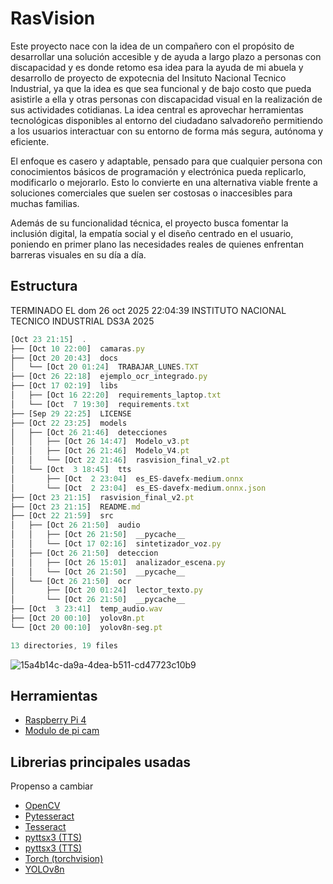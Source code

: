 
#  RasVision

Este proyecto nace con la idea de un compañero con el propósito de desarrollar una solución accesible y de ayuda a largo plazo a personas con discapacidad y es donde retomo esa idea para la ayuda de mi abuela y desarrollo de proyecto de expotecnia del Insituto Nacional Tecnico Industrial, ya que la idea es que sea funcional y de bajo costo que pueda asistirle a ella y otras personas con discapacidad visual en la realización de sus actividades cotidianas. La idea central es aprovechar herramientas tecnológicas disponibles al entorno del ciudadano salvadoreño permitiendo a los usuarios interactuar con su entorno de forma más segura, autónoma y eficiente.

El enfoque es casero y adaptable, pensado para que cualquier persona con conocimientos básicos de programación y electrónica pueda replicarlo, modificarlo o mejorarlo. Esto lo convierte en una alternativa viable frente a soluciones comerciales que suelen ser costosas o inaccesibles para muchas familias.

Además de su funcionalidad técnica, el proyecto busca fomentar la inclusión digital, la empatía social y el diseño centrado en el usuario, poniendo en primer plano las necesidades reales de quienes enfrentan barreras visuales en su día a día.

## Estructura
TERMINADO EL dom 26 oct 2025 22:04:39 
INSTITUTO NACIONAL TECNICO INDUSTRIAL DS3A 2025

```javascript
[Oct 23 21:15]  .
├── [Oct 10 22:00]  camaras.py
├── [Oct 20 20:43]  docs
│   └── [Oct 20 01:24]  TRABAJAR_LUNES.TXT
├── [Oct 26 22:18]  ejemplo_ocr_integrado.py
├── [Oct 17 02:19]  libs
│   ├── [Oct 16 22:20]  requirements_laptop.txt
│   └── [Oct  7 19:30]  requirements.txt
├── [Sep 29 22:25]  LICENSE
├── [Oct 22 23:25]  models
│   ├── [Oct 26 21:46]  detecciones
│   │   ├── [Oct 26 14:47]  Modelo_v3.pt
│   │   ├── [Oct 26 21:46]  Modelo_V4.pt
│   │   └── [Oct 22 21:46]  rasvision_final_v2.pt
│   └── [Oct  3 18:45]  tts
│       ├── [Oct  2 23:04]  es_ES-davefx-medium.onnx
│       └── [Oct  2 23:04]  es_ES-davefx-medium.onnx.json
├── [Oct 23 21:15]  rasvision_final_v2.pt
├── [Oct 23 21:15]  README.md
├── [Oct 22 21:59]  src
│   ├── [Oct 26 21:50]  audio
│   │   ├── [Oct 26 21:50]  __pycache__
│   │   └── [Oct 17 02:16]  sintetizador_voz.py
│   ├── [Oct 26 21:50]  deteccion
│   │   ├── [Oct 26 15:01]  analizador_escena.py
│   │   └── [Oct 26 21:50]  __pycache__
│   └── [Oct 26 21:50]  ocr
│       ├── [Oct 20 01:24]  lector_texto.py
│       └── [Oct 26 21:50]  __pycache__
├── [Oct  3 23:41]  temp_audio.wav
├── [Oct 20 00:10]  yolov8n.pt
└── [Oct 20 00:10]  yolov8n-seg.pt

13 directories, 19 files


```
![15a4b14c-da9a-4dea-b511-cd47723c10b9](https://github.com/user-attachments/assets/149c5e11-3454-4af0-8de7-ebbb1bd4c242)

## Herramientas
 - [Raspberry Pi 4](https://www.raspberrypi.com/products/raspberry-pi-4-model-b/)
 - [Modulo de pi cam](https://www.amazon.com/Raspberry-Pi-Camera-Module-Megapixel/dp/B01ER2SKFS)
## Librerias principales usadas 
Propenso a cambiar

 - [OpenCV]()
 - [Pytesseract]()
 - [Tesseract]()
- [pyttsx3 (TTS)]()
 - [pyttsx3 (TTS)]()
 - [Torch (torchvision)]()
- [YOLOv8n]()

